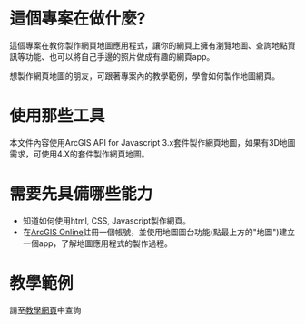﻿# 這個專案在做什麼?

這個專案在教你製作網頁地圖應用程式，讓你的網頁上擁有瀏覽地圖、查詢地點資訊等功能、也可以將自己手邊的照片做成有趣的網頁app。

想製作網頁地圖的朋友，可跟著專案內的教學範例，學會如何製作地圖網頁。

# 使用那些工具

本文件內容使用ArcGIS API for Javascript 3.x套件製作網頁地圖，如果有3D地圖需求，可使用4.X的套件製作網頁地圖。

# 需要先具備哪些能力

- 知道如何使用html, CSS, Javascript製作網頁。
- 在[ArcGIS Online](https://www.arcgis.com/home/index.html)註冊一個帳號，並使用地圖圖台功能(點最上方的"地圖")建立一個app，了解地圖應用程式的製作過程。

# 教學範例

請至[教學網頁](http://yicongkuo.github.io/arcgis-js-api-cookbook/index.html)中查詢
